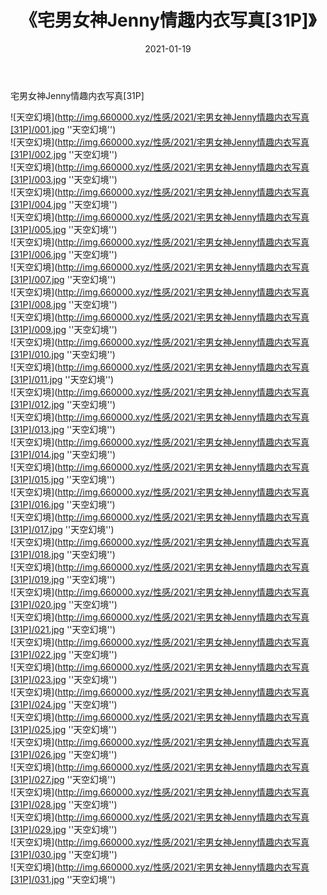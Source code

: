 ﻿---
layout: post
title:  《宅男女神Jenny情趣内衣写真[31P]》
date:   2021-01-19
img: http://img.660000.xyz/性感/2021/宅男女神Jenny情趣内衣写真[31P]/000.jpg
categories: [美女, 性感, 泳衣]
---

宅男女神Jenny情趣内衣写真[31P]



![天空幻境](http://img.660000.xyz/性感/2021/宅男女神Jenny情趣内衣写真[31P]/001.jpg ''天空幻境'') <br>
![天空幻境](http://img.660000.xyz/性感/2021/宅男女神Jenny情趣内衣写真[31P]/002.jpg ''天空幻境'') <br>
![天空幻境](http://img.660000.xyz/性感/2021/宅男女神Jenny情趣内衣写真[31P]/003.jpg ''天空幻境'') <br>
![天空幻境](http://img.660000.xyz/性感/2021/宅男女神Jenny情趣内衣写真[31P]/004.jpg ''天空幻境'') <br>
![天空幻境](http://img.660000.xyz/性感/2021/宅男女神Jenny情趣内衣写真[31P]/005.jpg ''天空幻境'') <br>
![天空幻境](http://img.660000.xyz/性感/2021/宅男女神Jenny情趣内衣写真[31P]/006.jpg ''天空幻境'') <br>
![天空幻境](http://img.660000.xyz/性感/2021/宅男女神Jenny情趣内衣写真[31P]/007.jpg ''天空幻境'') <br>
![天空幻境](http://img.660000.xyz/性感/2021/宅男女神Jenny情趣内衣写真[31P]/008.jpg ''天空幻境'') <br>
![天空幻境](http://img.660000.xyz/性感/2021/宅男女神Jenny情趣内衣写真[31P]/009.jpg ''天空幻境'') <br>
![天空幻境](http://img.660000.xyz/性感/2021/宅男女神Jenny情趣内衣写真[31P]/010.jpg ''天空幻境'') <br>
![天空幻境](http://img.660000.xyz/性感/2021/宅男女神Jenny情趣内衣写真[31P]/011.jpg ''天空幻境'') <br>
![天空幻境](http://img.660000.xyz/性感/2021/宅男女神Jenny情趣内衣写真[31P]/012.jpg ''天空幻境'') <br>
![天空幻境](http://img.660000.xyz/性感/2021/宅男女神Jenny情趣内衣写真[31P]/013.jpg ''天空幻境'') <br>
![天空幻境](http://img.660000.xyz/性感/2021/宅男女神Jenny情趣内衣写真[31P]/014.jpg ''天空幻境'') <br>
![天空幻境](http://img.660000.xyz/性感/2021/宅男女神Jenny情趣内衣写真[31P]/015.jpg ''天空幻境'') <br>
![天空幻境](http://img.660000.xyz/性感/2021/宅男女神Jenny情趣内衣写真[31P]/016.jpg ''天空幻境'') <br>
![天空幻境](http://img.660000.xyz/性感/2021/宅男女神Jenny情趣内衣写真[31P]/017.jpg ''天空幻境'') <br>
![天空幻境](http://img.660000.xyz/性感/2021/宅男女神Jenny情趣内衣写真[31P]/018.jpg ''天空幻境'') <br>
![天空幻境](http://img.660000.xyz/性感/2021/宅男女神Jenny情趣内衣写真[31P]/019.jpg ''天空幻境'') <br>
![天空幻境](http://img.660000.xyz/性感/2021/宅男女神Jenny情趣内衣写真[31P]/020.jpg ''天空幻境'') <br>
![天空幻境](http://img.660000.xyz/性感/2021/宅男女神Jenny情趣内衣写真[31P]/021.jpg ''天空幻境'') <br>
![天空幻境](http://img.660000.xyz/性感/2021/宅男女神Jenny情趣内衣写真[31P]/022.jpg ''天空幻境'') <br>
![天空幻境](http://img.660000.xyz/性感/2021/宅男女神Jenny情趣内衣写真[31P]/023.jpg ''天空幻境'') <br>
![天空幻境](http://img.660000.xyz/性感/2021/宅男女神Jenny情趣内衣写真[31P]/024.jpg ''天空幻境'') <br>
![天空幻境](http://img.660000.xyz/性感/2021/宅男女神Jenny情趣内衣写真[31P]/025.jpg ''天空幻境'') <br>
![天空幻境](http://img.660000.xyz/性感/2021/宅男女神Jenny情趣内衣写真[31P]/026.jpg ''天空幻境'') <br>
![天空幻境](http://img.660000.xyz/性感/2021/宅男女神Jenny情趣内衣写真[31P]/027.jpg ''天空幻境'') <br>
![天空幻境](http://img.660000.xyz/性感/2021/宅男女神Jenny情趣内衣写真[31P]/028.jpg ''天空幻境'') <br>
![天空幻境](http://img.660000.xyz/性感/2021/宅男女神Jenny情趣内衣写真[31P]/029.jpg ''天空幻境'') <br>
![天空幻境](http://img.660000.xyz/性感/2021/宅男女神Jenny情趣内衣写真[31P]/030.jpg ''天空幻境'') <br>
![天空幻境](http://img.660000.xyz/性感/2021/宅男女神Jenny情趣内衣写真[31P]/031.jpg ''天空幻境'') <br>